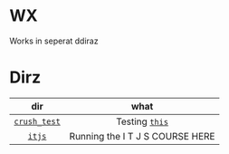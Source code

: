 # WX

Works in seperat ddiraz

# Dirz

|              dir              |                           what                           |
| :---------------------------: | :------------------------------------------------------: |
| [`crush_test`](./crush_test/) | Testing [`this`](https://github.com/charmbracelet/crush) |
|       [`itjs`](./itjs/)       |             Running the I T J S COURSE HERE              |
